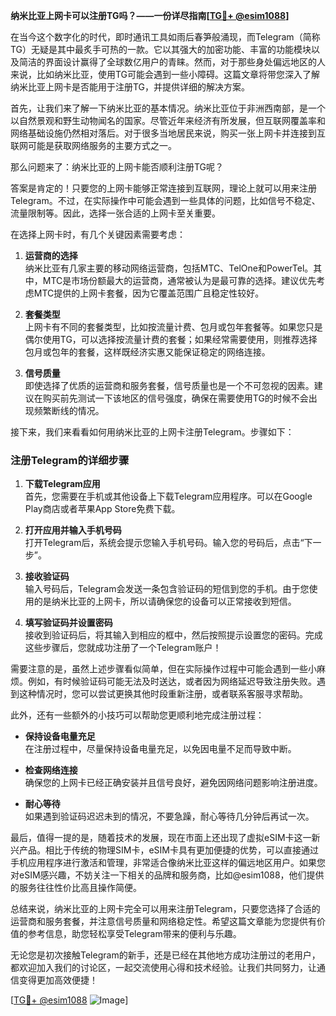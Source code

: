 **纳米比亚上网卡可以注册TG吗？——一份详尽指南[[TG💪+ @esim1088](https://t.me/s/esim1088)]**

在当今这个数字化的时代，即时通讯工具如雨后春笋般涌现，而Telegram（简称TG）无疑是其中最炙手可热的一款。它以其强大的加密功能、丰富的功能模块以及简洁的界面设计赢得了全球数亿用户的青睐。然而，对于那些身处偏远地区的人来说，比如纳米比亚，使用TG可能会遇到一些小障碍。这篇文章将带您深入了解纳米比亚上网卡是否能用于注册TG，并提供详细的解决方案。

首先，让我们来了解一下纳米比亚的基本情况。纳米比亚位于非洲西南部，是一个以自然景观和野生动物闻名的国家。尽管近年来经济有所发展，但互联网覆盖率和网络基础设施仍然相对落后。对于很多当地居民来说，购买一张上网卡并连接到互联网可能是获取网络服务的主要方式之一。

那么问题来了：纳米比亚的上网卡能否顺利注册TG呢？

答案是肯定的！只要您的上网卡能够正常连接到互联网，理论上就可以用来注册Telegram。不过，在实际操作中可能会遇到一些具体的问题，比如信号不稳定、流量限制等。因此，选择一张合适的上网卡至关重要。

在选择上网卡时，有几个关键因素需要考虑：

1. **运营商的选择**  
   纳米比亚有几家主要的移动网络运营商，包括MTC、TelOne和PowerTel。其中，MTC是市场份额最大的运营商，通常被认为是最可靠的选择。建议优先考虑MTC提供的上网卡套餐，因为它覆盖范围广且稳定性较好。

2. **套餐类型**  
   上网卡有不同的套餐类型，比如按流量计费、包月或包年套餐等。如果您只是偶尔使用TG，可以选择按流量计费的套餐；如果经常需要使用，则推荐选择包月或包年的套餐，这样既经济实惠又能保证稳定的网络连接。

3. **信号质量**  
   即使选择了优质的运营商和服务套餐，信号质量也是一个不可忽视的因素。建议在购买前先测试一下该地区的信号强度，确保在需要使用TG的时候不会出现频繁断线的情况。

接下来，我们来看看如何用纳米比亚的上网卡注册Telegram。步骤如下：

### 注册Telegram的详细步骤

1. **下载Telegram应用**  
   首先，您需要在手机或其他设备上下载Telegram应用程序。可以在Google Play商店或者苹果App Store免费下载。

2. **打开应用并输入手机号码**  
   打开Telegram后，系统会提示您输入手机号码。输入您的号码后，点击“下一步”。

3. **接收验证码**  
   输入号码后，Telegram会发送一条包含验证码的短信到您的手机。由于您使用的是纳米比亚的上网卡，所以请确保您的设备可以正常接收到短信。

4. **填写验证码并设置密码**  
   接收到验证码后，将其输入到相应的框中，然后按照提示设置您的密码。完成这些步骤后，您就成功注册了一个Telegram账户！

需要注意的是，虽然上述步骤看似简单，但在实际操作过程中可能会遇到一些小麻烦。例如，有时候验证码可能无法及时送达，或者因为网络延迟导致注册失败。遇到这种情况时，您可以尝试更换其他时段重新注册，或者联系客服寻求帮助。

此外，还有一些额外的小技巧可以帮助您更顺利地完成注册过程：

- **保持设备电量充足**  
  在注册过程中，尽量保持设备电量充足，以免因电量不足而导致中断。
  
- **检查网络连接**  
  确保您的上网卡已经正确安装并且信号良好，避免因网络问题影响注册进度。

- **耐心等待**  
  如果遇到验证码迟迟未到的情况，不要急躁，耐心等待几分钟后再试一次。

最后，值得一提的是，随着技术的发展，现在市面上还出现了虚拟eSIM卡这一新兴产品。相比于传统的物理SIM卡，eSIM卡具有更加便捷的优势，可以直接通过手机应用程序进行激活和管理，非常适合像纳米比亚这样的偏远地区用户。如果您对eSIM感兴趣，不妨关注一下相关的品牌和服务商，比如@esim1088，他们提供的服务往往性价比高且操作简便。

总结来说，纳米比亚的上网卡完全可以用来注册Telegram，只要您选择了合适的运营商和服务套餐，并注意信号质量和网络稳定性。希望这篇文章能为您提供有价值的参考信息，助您轻松享受Telegram带来的便利与乐趣。

无论您是初次接触Telegram的新手，还是已经在其他地方成功注册过的老用户，都欢迎加入我们的讨论区，一起交流使用心得和技术经验。让我们共同努力，让通信变得更加高效便捷！

[[TG💪+ @esim1088](https://t.me/s/esim1088) ![Image](https://i.postimg.cc/4NQfJmqS/Snipaste-2025-05-13-00-14-12.png)]